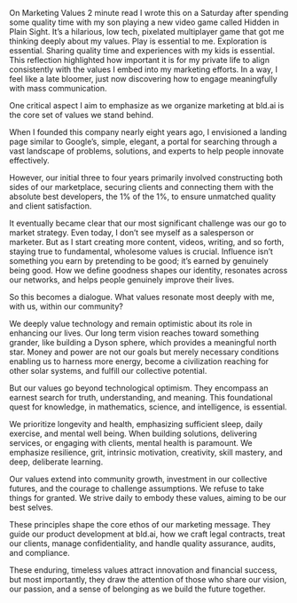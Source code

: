 On Marketing Values
 2 minute read
I wrote this on a Saturday after spending some quality time with my son playing a new video game called Hidden in Plain Sight. It’s a hilarious, low tech, pixelated multiplayer game that got me thinking deeply about my values. Play is essential to me. Exploration is essential. Sharing quality time and experiences with my kids is essential. This reflection highlighted how important it is for my private life to align consistently with the values I embed into my marketing efforts. In a way, I feel like a late bloomer, just now discovering how to engage meaningfully with mass communication.

One critical aspect I aim to emphasize as we organize marketing at bld.ai is the core set of values we stand behind.

When I founded this company nearly eight years ago, I envisioned a landing page similar to Google’s, simple, elegant, a portal for searching through a vast landscape of problems, solutions, and experts to help people innovate effectively.

However, our initial three to four years primarily involved constructing both sides of our marketplace, securing clients and connecting them with the absolute best developers, the 1% of the 1%, to ensure unmatched quality and client satisfaction.

It eventually became clear that our most significant challenge was our go to market strategy. Even today, I don’t see myself as a salesperson or marketer. But as I start creating more content, videos, writing, and so forth, staying true to fundamental, wholesome values is crucial. Influence isn’t something you earn by pretending to be good; it’s earned by genuinely being good. How we define goodness shapes our identity, resonates across our networks, and helps people genuinely improve their lives.

So this becomes a dialogue. What values resonate most deeply with me, with us, within our community?

We deeply value technology and remain optimistic about its role in enhancing our lives. Our long term vision reaches toward something grander, like building a Dyson sphere, which provides a meaningful north star. Money and power are not our goals but merely necessary conditions enabling us to harness more energy, become a civilization reaching for other solar systems, and fulfill our collective potential.

But our values go beyond technological optimism. They encompass an earnest search for truth, understanding, and meaning. This foundational quest for knowledge, in mathematics, science, and intelligence, is essential.

We prioritize longevity and health, emphasizing sufficient sleep, daily exercise, and mental well being. When building solutions, delivering services, or engaging with clients, mental health is paramount. We emphasize resilience, grit, intrinsic motivation, creativity, skill mastery, and deep, deliberate learning.

Our values extend into community growth, investment in our collective futures, and the courage to challenge assumptions. We refuse to take things for granted. We strive daily to embody these values, aiming to be our best selves.

These principles shape the core ethos of our marketing message. They guide our product development at bld.ai, how we craft legal contracts, treat our clients, manage confidentiality, and handle quality assurance, audits, and compliance.

These enduring, timeless values attract innovation and financial success, but most importantly, they draw the attention of those who share our vision, our passion, and a sense of belonging as we build the future together.
